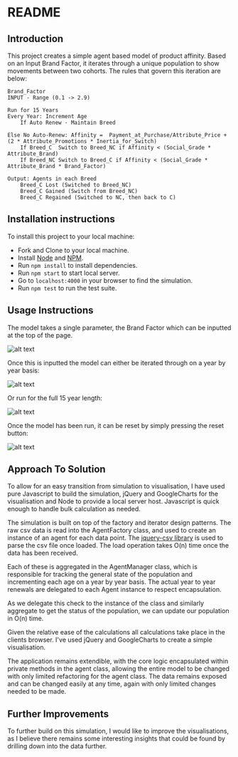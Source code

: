 # README

## Introduction

This project creates a simple agent based model of product affinity. Based on an Input Brand Factor, it iterates through a unique population to show movements between two cohorts. The rules that govern this iteration are below:

```
Brand_Factor		
INPUT - Range (0.1 -> 2.9)		

Run for 15 Years		
Every Year:	Increment Age
	If Auto Renew - Maintain Breed

Else No Auto-Renew:	Affinity = 	Payment_at_Purchase/Attribute_Price + (2 * Attribute_Promotions * Inertia_for_Switch)
	If Breed_C	Switch to Breed_NC if Affinity < (Social_Grade * Attribute_Brand)
	If Breed_NC	Switch to Breed_C if Affinity < (Social_Grade * Attribute_Brand * Brand_Factor)

Output:	Agents in each Breed
	Breed_C Lost (Switched to Breed_NC)
	Breed_C Gained (Switch from Breed_NC)
	Breed_C Regained (Switched to NC, then back to C)
```

## Installation instructions

To install this project to your local machine:
- Fork and Clone to your local machine.     
- Install [Node](https://nodejs.org/en/download/) and [NPM](http://blog.npmjs.org/post/85484771375/how-to-install-npm).    
- Run `npm install` to install dependencies.   
- Run `npm start` to start local server.     
- Go to `localhost:4000` in your browser to find the simulation.       
- Run `npm test` to run the test suite.  

## Usage Instructions

The model takes a single parameter, the Brand Factor which can be inputted at the top of the page.   

![alt text](https://www.dropbox.com/s/7oabtahpmsk5v4s/model_input.png?dl=0)

Once this is inputted the model can either be iterated through on a year by year basis:

![alt text](https://www.dropbox.com/s/c7l5ik5vzn46nle/model_single.png?dl=0)

Or run for the full 15 year length:

![alt text](https://www.dropbox.com/s/iih1iifoe9eq4rp/model_run.png?dl=0)

Once the model has been run, it can be reset by simply pressing the reset button:

![alt text](https://www.dropbox.com/s/sn3tejjxbwrmb0l/model_reset.png?dl=0)

## Approach To Solution

To allow for an easy transition from simulation to visualisation, I have used pure Javascript to build the simulation, jQuery and GoogleCharts for the visualisation and Node to provide a local server host. Javascript is quick enough to handle bulk calculation as needed.

The simulation is built on top of the factory and iterator design patterns. The raw csv data is read into the AgentFactory class, and used to create an instance of an agent for each data point. The [jquery-csv library](http://code.google.com/p/jquery-csv/) is used to parse the csv file once loaded. The load operation takes O(n) time once the data has been received.

Each of these is aggregated in the AgentManager class, which is responsible for tracking the general state of the population and incrementing each age on a year by year basis. The actual year to year renewals are delegated to each Agent instance to respect encapsulation.

As we delegate this check to the instance of the class and similarly aggregate to get the status of the population, we can update our population in O(n) time.

Given the relative ease of the calculations all calculations take place in the clients browser. I've used jQuery and GoogleCharts to create a simple visualisation.

The application remains extendible, with the core logic encapsulated within private methods in the agent class, allowing the entire model to be changed with only limited refactoring for the agent class. The data remains exposed and can be changed easily at any time, again with only limited changes needed to be made.

## Further Improvements

To further build on this simulation, I would like to improve the visualisations, as I believe there remains some interesting insights that could be found by drilling down into the data further.
